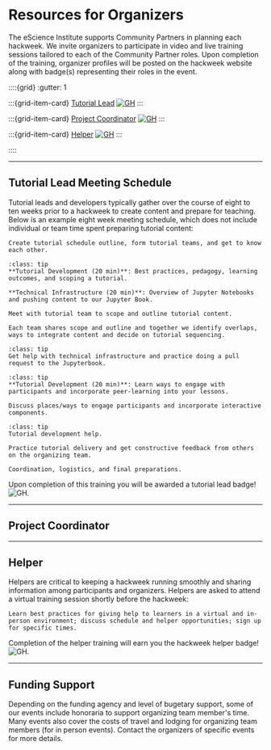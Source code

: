 # Resources for Organizers

The eScience Institute supports Community Partners in planning each hackweek. We invite organizers to participate in video and live training sessions tailored to each of the Community Partner roles. Upon completion of the training, organizer profiles will be posted on the hackweek website along with badge(s) representing their roles in the event. 

::::{grid}
:gutter: 1

:::{grid-item-card} [Tutorial Lead](#tutorial-lead)
[![GH](https://img.shields.io/static/v1?label=Hackweek&message=Tutorial_Lead&color=4b2e83&logo=data:image/png;base64,iVBORw0KGgoAAAANSUhEUgAAAA0AAAAOCAQAAABedl5ZAAAACXBIWXMAAAHKAAABygHMtnUxAAAAGXRFWHRTb2Z0d2FyZQB3d3cuaW5rc2NhcGUub3Jnm+48GgAAAMNJREFUGBltwcEqwwEcAOAfc1F2sNsOTqSlNUopSv5jW1YzHHYY/6YtLa1Jy4mbl3Bz8QIeyKM4fMaUxr4vZnEpjWnmLMSYCysxTcddhF25+EvJia5hhCudULAePyRalvUteXIfBgYxJufRuaKuprKsbDjVUrUj40FNQ11PTzEmrCmrevPhRcVQai8m1PRVvOPZgX2JttWYsGhD3atbHWcyUqX4oqDtJkJiJHUYv+R1JbaNHJmP/+Q1HLu2GbNoSm3Ft0+Y1YMdPSTSwQAAAABJRU5ErkJggg==&style=plastic)](#tutorial-lead)
:::

:::{grid-item-card} [Project Coordinator](#project-coordinator)
[![GH](https://img.shields.io/static/v1?label=Hackweek&message=Project_Coordinator&color=4b2e83&logo=data:image/png;base64,iVBORw0KGgoAAAANSUhEUgAAAA0AAAAOCAQAAABedl5ZAAAACXBIWXMAAAHKAAABygHMtnUxAAAAGXRFWHRTb2Z0d2FyZQB3d3cuaW5rc2NhcGUub3Jnm+48GgAAAMNJREFUGBltwcEqwwEcAOAfc1F2sNsOTqSlNUopSv5jW1YzHHYY/6YtLa1Jy4mbl3Bz8QIeyKM4fMaUxr4vZnEpjWnmLMSYCysxTcddhF25+EvJia5hhCudULAePyRalvUteXIfBgYxJufRuaKuprKsbDjVUrUj40FNQ11PTzEmrCmrevPhRcVQai8m1PRVvOPZgX2JttWYsGhD3atbHWcyUqX4oqDtJkJiJHUYv+R1JbaNHJmP/+Q1HLu2GbNoSm3Ft0+Y1YMdPSTSwQAAAABJRU5ErkJggg==&style=plastic)](#project-coordinator)
:::

:::{grid-item-card} [Helper](#helper)
[![GH](https://img.shields.io/static/v1?label=Hackweek&message=Helper&color=4b2e83&logo=data:image/png;base64,iVBORw0KGgoAAAANSUhEUgAAAA0AAAAOCAQAAABedl5ZAAAACXBIWXMAAAHKAAABygHMtnUxAAAAGXRFWHRTb2Z0d2FyZQB3d3cuaW5rc2NhcGUub3Jnm+48GgAAAMNJREFUGBltwcEqwwEcAOAfc1F2sNsOTqSlNUopSv5jW1YzHHYY/6YtLa1Jy4mbl3Bz8QIeyKM4fMaUxr4vZnEpjWnmLMSYCysxTcddhF25+EvJia5hhCudULAePyRalvUteXIfBgYxJufRuaKuprKsbDjVUrUj40FNQ11PTzEmrCmrevPhRcVQai8m1PRVvOPZgX2JttWYsGhD3atbHWcyUqX4oqDtJkJiJHUYv+R1JbaNHJmP/+Q1HLu2GbNoSm3Ft0+Y1YMdPSTSwQAAAABJRU5ErkJggg==&style=plastic)](#helper)
:::

::::

<hr>

## Tutorial Lead Meeting Schedule

Tutorial leads and developers typically gather over the course of eight to ten weeks prior to a hackweek to create content and prepare for teaching. Below is an example eight week meeting schedule, which does not include individual or team time spent preparing tutorial content:

```{Admonition} Week 1 / 90 min: Kick-off Meeting (everyone)
Create tutorial schedule outline, form tutorial teams, and get to know each other.
```

```{Admonition} Week 2: Video Training (individual)
:class: tip
**Tutorial Development (20 min)**: Best practices, pedagogy, learning outcomes, and scoping a tutorial.

**Technical Infrastructure (20 min)**: Overview of Jupyter Notebooks and pushing content to our Jupyter Book.
```

```{Admonition} Week 2 (60 min): Tutorial Outlining Meeting (tutorial teams)
Meet with tutorial team to scope and outline tutorial content.
```

```{Admonition} Week 3 (60 min): Tutorial Report-Out Meeting (everyone)
Each team shares scope and outline and together we identify overlaps, ways to integrate content and decide on tutorial sequencing.
```

```{Admonition} Week 3: Open Office Hours (individual)
:class: tip
Get help with technical infrastructure and practice doing a pull request to the Jupyterbook.
```

```{Admonition} Week 4: Video Training (individual)
:class: tip
**Tutorial Development (20 min)**: Learn ways to engage with participants and incorporate peer-learning into your lessons.
```

```{Admonition} Week 4 (60 min): Tutorial Development (tutorial teams)
Discuss places/ways to engage participants and incorporate interactive components.
```

```{Admonition} Week 5: Open Office Hours (individual)
:class: tip
Tutorial development help.
```

```{Admonition} Week 6 and 7 (60 min): Tutorial Feedback (everyone)
Practice tutorial delivery and get constructive feedback from others on the organizing team.
```

```{Admonition} Week 8 (60 min): Final meeting (everyone)
Coordination, logistics, and final preparations.
```

Upon completion of this training you will be awarded a tutorial lead badge! ![GH](https://img.shields.io/static/v1?label=Hackweek&message=Tutorial_Lead&color=4b2e83&logo=data:image/png;base64,iVBORw0KGgoAAAANSUhEUgAAAA0AAAAOCAQAAABedl5ZAAAACXBIWXMAAAHKAAABygHMtnUxAAAAGXRFWHRTb2Z0d2FyZQB3d3cuaW5rc2NhcGUub3Jnm+48GgAAAMNJREFUGBltwcEqwwEcAOAfc1F2sNsOTqSlNUopSv5jW1YzHHYY/6YtLa1Jy4mbl3Bz8QIeyKM4fMaUxr4vZnEpjWnmLMSYCysxTcddhF25+EvJia5hhCudULAePyRalvUteXIfBgYxJufRuaKuprKsbDjVUrUj40FNQ11PTzEmrCmrevPhRcVQai8m1PRVvOPZgX2JttWYsGhD3atbHWcyUqX4oqDtJkJiJHUYv+R1JbaNHJmP/+Q1HLu2GbNoSm3Ft0+Y1YMdPSTSwQAAAABJRU5ErkJggg==&style=plastic).

<hr>

## Project Coordinator

<hr>

## Helper

Helpers are critical to keeping a hackweek running smoothly and sharing information among participants and organizers. Helpers are asked to attend a virtual training session shortly before the hackweek:

```{Admonition} 90 min: Helper Orientation
Learn best practices for giving help to learners in a virtual and in-person environment; discuss schedule and helper opportunities; sign up for specific times.
```
Completion of the helper training will earn you the hackweek helper badge! ![GH](https://img.shields.io/static/v1?label=Hackweek&message=Helper&color=4b2e83&logo=data:image/png;base64,iVBORw0KGgoAAAANSUhEUgAAAA0AAAAOCAQAAABedl5ZAAAACXBIWXMAAAHKAAABygHMtnUxAAAAGXRFWHRTb2Z0d2FyZQB3d3cuaW5rc2NhcGUub3Jnm+48GgAAAMNJREFUGBltwcEqwwEcAOAfc1F2sNsOTqSlNUopSv5jW1YzHHYY/6YtLa1Jy4mbl3Bz8QIeyKM4fMaUxr4vZnEpjWnmLMSYCysxTcddhF25+EvJia5hhCudULAePyRalvUteXIfBgYxJufRuaKuprKsbDjVUrUj40FNQ11PTzEmrCmrevPhRcVQai8m1PRVvOPZgX2JttWYsGhD3atbHWcyUqX4oqDtJkJiJHUYv+R1JbaNHJmP/+Q1HLu2GbNoSm3Ft0+Y1YMdPSTSwQAAAABJRU5ErkJggg==&style=plastic).

<hr>

## Funding Support    

Depending on the funding agency and level of bugetary support, some of our events include honoraria to support organizing team member's time. Many events also cover the costs of travel and lodging for organizing team members (for in person events). Contact the organizers of specific events for more details. 
